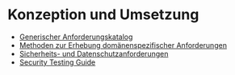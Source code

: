 # Konzeption und Umsetzung

- [Generischer Anforderungskatalog](<Generischer Anforderungskatalog>)
- [Methoden zur Erhebung domänenspezifischer Anforderungen](<Methoden zur Erhebung domänenspezifischer Anforderungen>)
- [Sicherheits- und Datenschutzanforderungen](<Sicherheits- und Datenschutzanforderungen>)
- [Security Testing Guide](<Security Testing Guide>)

